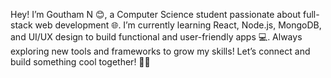 Hey! I’m Goutham N 😊, a Computer Science student passionate about full-stack web development 🌐. I’m currently learning React, Node.js, MongoDB, and UI/UX design to build functional and user-friendly apps 💻. Always exploring new tools and frameworks to grow my skills! Let’s connect and build something cool together! 🤝🔥
